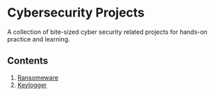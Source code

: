 # Cybersecurity Projects

A collection of bite-sized cyber security related projects for hands-on practice and learning.

## Contents

1. [Ransomeware](https://github.com/Arobce/cybersecurity-practice/tree/main/ransomeware)
2. [Keylogger](https://github.com/Arobce/cybersecurity-practice/tree/main/keylogger)